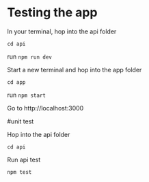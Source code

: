 # Testing the app

In your terminal, hop into the api folder

`cd api`

run `npm run dev`

Start a new terminal and hop into the app folder

`cd app`

run `npm start`

Go to http://localhost:3000

#unit test

Hop into the api folder

`cd api`

Run api test

`npm test`